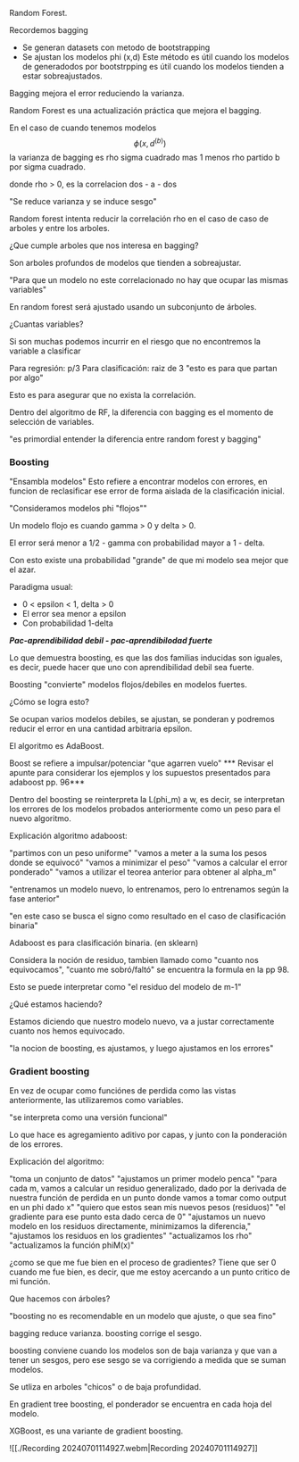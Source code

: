 Random Forest.

Recordemos bagging

- Se generan datasets con metodo de bootstrapping
- Se ajustan los modelos phi (x,d)
Este método es útil cuando los modelos de generadodos por bootstrpping es útil cuando los modelos tienden a estar sobreajustados.

Bagging mejora el error reduciendo la varianza.

Random Forest es una actualización práctica que mejora el bagging.

En el caso de cuando tenemos modelos $$ {\phi} (x, d^{(b)}) $$ la varianza de bagging es rho sigma cuadrado mas 1 menos rho partido b por sigma cuadrado.

donde rho > 0, es la correlacion dos - a - dos

"Se reduce varianza y se induce sesgo"

Random forest intenta reducir la correlación rho en el caso de caso de arboles y entre los arboles.

¿Que cumple arboles que nos interesa en bagging?

Son arboles profundos de modelos que tienden a sobreajustar.

"Para que un modelo no este correlacionado no hay que ocupar las mismas variables"

En random forest será ajustado usando un subconjunto de árboles.

¿Cuantas variables?

Si son muchas podemos incurrir en el riesgo que no encontremos la variable a clasificar

Para regresión: p/3 
Para clasificación: raiz de 3
"esto es para que partan por algo"

Esto es para asegurar que no exista la correlación.

Dentro del algoritmo de RF, la diferencia con bagging es el momento de selección de variables.

"es primordial entender la diferencia entre random forest y bagging"

### Boosting

"Ensambla modelos"
Esto refiere a encontrar modelos con errores, en funcion de reclasificar ese error de forma aislada de la clasificación inicial.

"Consideramos modelos phi "flojos""

Un modelo flojo es cuando gamma > 0 y delta > 0. 

El error será menor a 1/2 - gamma con probabilidad mayor a 1 - delta.

Con esto existe una probabilidad "grande" de que mi modelo sea mejor que el azar.

Paradigma usual:
- 0 < epsilon < 1, delta > 0
- El error sea menor a epsilon
- Con probabilidad 1-delta

***Pac-aprendibilidad debil - pac-aprendibilodad fuerte*** 

Lo que demuestra boosting, es que las dos familias inducidas son iguales, es decir, puede hacer que uno con aprendibilidad debil sea fuerte.

Boosting "convierte" modelos flojos/debiles en modelos fuertes.

¿Cómo se logra esto?

Se ocupan varios modelos debiles, se ajustan, se ponderan y podremos reducir el error en una cantidad arbitraria epsilon.

El algoritmo es AdaBoost.

Boost se refiere a impulsar/potenciar "que agarren vuelo"
 *** Revisar el apunte para considerar los ejemplos y los supuestos presentados para adaboost  pp. 96***

Dentro del boosting se reinterpreta la L(phi_m) a w, es decir, se interpretan los errores de los modelos probados anteriormente como un peso para el nuevo algoritmo.

Explicación algoritmo adaboost:

"partimos con un peso uniforme"
"vamos a meter a la suma los pesos donde se equivocó"
"vamos a minimizar el peso"
"vamos a calcular el error ponderado"
"vamos a utilizar el teorea anterior para obtener al alpha_m"

"entrenamos un modelo nuevo, lo entrenamos, pero lo entrenamos según la fase anterior"

"en este caso se busca el signo como resultado en el caso de clasificación binaria"

Adaboost es para clasificación binaria. (en sklearn)

Considera la noción de residuo, tambien llamado como "cuanto nos equivocamos", "cuanto me sobró/faltó" se encuentra la formula en la pp 98.

Esto se puede interpretar como "el residuo del modelo de m-1"

¿Qué estamos haciendo?

Estamos diciendo que nuestro modelo nuevo, va a justar correctamente cuanto nos hemos equivocado.

"la nocion de boosting, es ajustamos, y luego ajustamos en los errores"

### Gradient boosting

En vez de ocupar como funciónes de perdida como las vistas anteriormente, las utilizaremos como variables.

"se interpreta como una versión funcional"

Lo que hace es agregamiento aditivo por capas, y junto con la ponderación de los errores.

Explicación del algoritmo:

"toma un conjunto de datos"
"ajustamos un primer modelo penca"
"para cada m, vamos a calcular un residuo generalizado, dado por la derivada de nuestra función de perdida en un punto donde vamos a tomar como output en un phi dado x"
"quiero que estos sean mis nuevos pesos (residuos)"
"el gradiente para ese punto esta dado cerca de 0"
"ajustamos un nuevo modelo en los residuos directamente, minimizamos la diferencia,"
"ajustamos los residuos en los gradientes"
"actualizamos los rho"
"actualizamos la función phiM(x)"

¿como se que me fue bien en el proceso de gradientes?
Tiene que ser 0 cuando me fue bien, es decir, que me estoy acercando a un punto critico de mi función.

Que hacemos con árboles?

"boosting no es recomendable en un modelo que ajuste, o que sea fino"

bagging reduce varianza.
boosting corrige el sesgo.

boosting conviene cuando los modelos son de baja varianza y que van a tener un sesgos, pero ese sesgo se va corrigiendo a medida que se suman modelos.

Se utliza en arboles "chicos" o de baja profundidad.

En gradient tree boosting, el ponderador se encuentra en cada hoja del modelo.

XGBoost, es una variante de gradient boosting.


![[./Recording 20240701114927.webm|Recording 20240701114927]]





